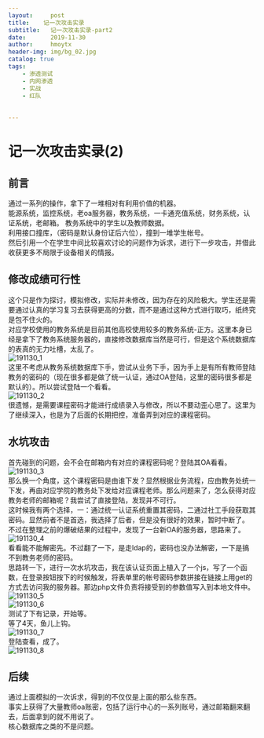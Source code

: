 ```yaml
---
layout:     post
title:    记一次攻击实录
subtitle:   记一次攻击实录-part2
date:       2019-11-30
author:     hmoytx
header-img: img/bg_02.jpg
catalog: true
tags:
    - 渗透测试
    - 内网渗透
    - 实战
    - 红队
    
    
---
```

# 记一次攻击实录(2)

## 前言
通过一系列的操作，拿下了一堆相对有利用价值的机器。   
能源系统，监控系统，老oa服务器，教务系统，一卡通充值系统，财务系统，认证系统，老邮箱。 教务系统中的学生以及教师数据。  
利用接口撞库，（密码是默认身份证后六位），撞到一堆学生帐号。   
然后引用一个在学生中间比较喜欢讨论的问题作为诉求，进行下一步攻击，并借此收获更多不局限于设备相关的情报。  

## 修改成绩可行性
这个只是作为探讨，模拟修改，实际并未修改，因为存在的风险极大。学生还是需要通过认真的学习复习去获得更高的分数，而不是通过这种方式进行取巧，纸终究是包不住火的。  
对应学校使用的教务系统是目前其他高校使用较多的教务系统-正方。这里本身已经是拿下了教务系统服务器的，直接修改数据库当然是可行，但是这个系统数据库的表真的无力吐槽，太乱了。  
![191130_1](/img/191130_jiaowu.jpg)  
这里不考虑从教务系统数据库下手，尝试从业务下手，因为手上是有所有教师登陆教务的密码的（现在很多都是做了统一认证，通过OA登陆，这里的密码很多都是默认的）。所以尝试登陆一个看看。  
![191130_2](/img/191130_changescore.jpg)  
很遗憾，是需要课程密码才能进行成绩录入与修改，所以不要动歪心思了。这里为了继续深入，也是为了后面的长期把控，准备弄到对应的课程密码。  

## 水坑攻击
首先碰到的问题，会不会在邮箱内有对应的课程密码呢？登陆其OA看看。    
![191130_3](/img/191130_oa.jpg)  
那么换一个角度，这个课程密码是由谁下发？显然根据业务流程，应由教务处统一下发，再由对应学院的教务处下发给对应课程老师。那么问题来了，怎么获得对应教务老师的邮箱呢？我尝试了直接登陆，发现并不可行。  
这时候我有两个选择，一：通过统一认证系统重置其密码，二通过社工手段获取其密码。显然前者不是首选，我选择了后者，但是没有很好的效果，暂时中断了。  
不过在整理之前的爆破结果的过程中，发现了一台新OA的服务器，思路来了。  
![191130_4](/img/191130_oaserver.jpg)  
看看能不能解密先。不过翻了一下，是走ldap的，密码也没办法解密，一下是搞不到教务老师的密码。   
思路转一下，进行一次水坑攻击，我在该认证页面上植入了一个js，写了一个函数，在登录按钮按下的时候触发，将表单里的帐号密码参数拼接在链接上用get的方式去访问我的服务器。那边php文件负责将接受到的参数值写入到本地文件中。    
![191130_5](/img/191130_js.jpg)  
![191130_6](/img/191130_php.jpg)  
测试了下有记录，开始等。  
等了4天，鱼儿上钩。  
![191130_7](/img/191130_result.jpg)  
登陆查看，成了。  
![191130_8](/img/191130_password.jpg)  


## 后续
通过上面模拟的一次诉求，得到的不仅仅是上面的那么些东西。  
事实上获得了大量教师oa账密，包括了运行中心的一系列账号，通过邮箱翻来翻去，后面拿到的就不用说了。  
核心数据库之类的不是问题。   
















